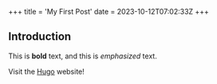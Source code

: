 +++
title = 'My First Post'
date = 2023-10-12T07:02:33Z
+++

## Introduction

This is **bold** text, and this is *emphasized* text.

Visit the [Hugo](https://gohugo.io) website!
